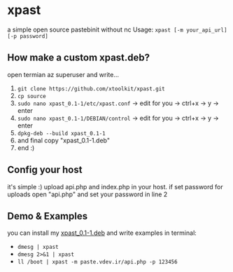 # xpast
a simple open source pastebinit without nc
Usage: `xpast [-m your_api_url] [-p password]`

## How make a custom xpast.deb?
open termian az superuser and write...

1. `git clone https://github.com/xtoolkit/xpast.git`
2. `cp source`
3. `sudo nano xpast_0.1-1/etc/xpast.conf` -> edit for you -> ctrl+x -> y -> enter
4. `sudo nano xpast_0.1-1/DEBIAN/control` -> edit for you -> ctrl+x -> y -> enter
5. `dpkg-deb --build xpast_0.1-1`
6. and final copy "xpast_0.1-1.deb"
7. end :)

## Config your host
it's simple :)
upload api.php and index.php in your host.
if set password for uploads open "api.php" and set your password in line 2

## Demo & Examples
you can install my [xpast_0.1-1.deb](https://github.com/xtoolkit/xpast/blob/master/xpast_0.1-1.deb?raw=true) and write examples in terminal:

- `dmesg | xpast`
- `dmesg 2>&1 | xpast`
- `ll /boot | xpast -m paste.vdev.ir/api.php -p 123456`
